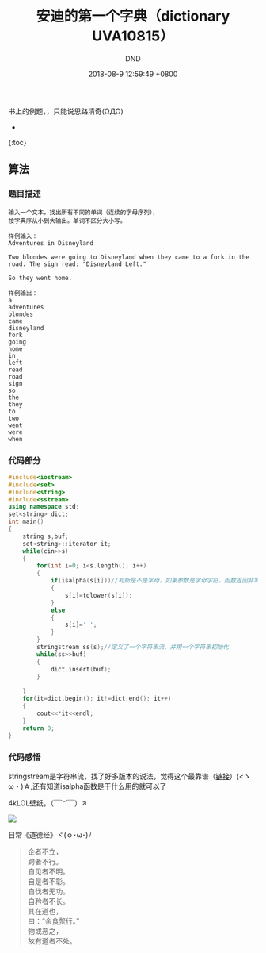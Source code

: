 ﻿---
layout: post
title:  "安迪的第一个字典（dictionary UVA10815）"
date:   2018-08-9 12:59:49 +0800
categories: C-program-language
tags: C-program-language
img: http://or4d8nhvk.bkt.clouddn.com/18-8-11/42514117.jpg
author: DND
---

书上的例题，，只能说思路清奇(ΩДΩ)

* 
{:toc}

## 算法

### 题目描述
```
输入一个文本，找出所有不同的单词（连续的字母序列），
按字典序从小到大输出。单词不区分大小写。

样例输入：
Adventures in Disneyland

Two blondes were going to Disneyland when they came to a fork in the
road. The sign read: "Disneyland Left."

So they went home.

样例输出：
a
adventures
blondes
came
disneyland
fork
going
home
in
left
read
road
sign
so
the
they
to
two
went
were
when
```

### 代码部分

```c++
#include<iostream>
#include<set>
#include<string>
#include<sstream>
using namespace std;
set<string> dict;
int main()
{
    string s,buf;
    set<string>::iterator it;
    while(cin>>s)
    {
        for(int i=0; i<s.length(); i++)
        {
            if(isalpha(s[i]))//判断是不是字母，如果参数是字母字符，函数返回非零值，否则返回零值。
            {
                s[i]=tolower(s[i]);
            }
            else
            {
                s[i]=' ';
            }
        }
        stringstream ss(s);//定义了一个字符串流，并用一个字符串初始化
        while(ss>>buf)
        {
            dict.insert(buf);
        }
        
    }
    for(it=dict.begin(); it!=dict.end(); it++)
    {
        cout<<*it<<endl;
    }
    return 0;
}

```


### 代码感悟
stringstream是字符串流，找了好多版本的说法，觉得这个最靠谱（[链接](https://zhidao.baidu.com/question/142611736.html)）(<ゝω・)☆,还有知道isalpha函数是干什么用的就可以了

4kLOL壁纸，（￣︶￣）↗

![](http://or4d8nhvk.bkt.clouddn.com/18-8-11/49072338.jpg)

日常《道德经》ヾ(ｏ･ω･)ﾉ

> 企者不立，  
跨者不行。  
自见者不明。  
自是者不彰。  
自伐者无功。  
自矜者不长。  
其在道也，  
曰：“余食赘行。”  
物或恶之，  
故有道者不处。  
